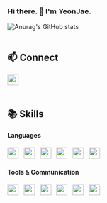 ### Hi there. 👋 I'm YeonJae.

<!--
**yeanjae0312/yeanjae0312** is a ✨ _special_ ✨ repository because its `README.md` (this file) appears on your GitHub profile.

Here are some ideas to get you started:

- 🔭 I’m currently working on ...
- 🌱 I’m currently learning ...
- 👯 I’m looking to collaborate on ...
- 🤔 I’m looking for help with ...
- 💬 Ask me about ...
- 📫 How to reach me: ...
- 😄 Pronouns: ...
- ⚡ Fun fact: ...
-->

![Anurag's GitHub stats](https://github-readme-stats.vercel.app/api?username=yeanjae0312&show_icons=true&theme=react) <br>
<br>
## 📫 Connect
<a href="https://aquatic-mastodon-58a.notion.site/STORAGE-2e1a002b50944504865ab7aa139aabb3"><img src="https://img.shields.io/badge/Notion-000000?style=flat-square&logo=Notion&logoColor=white&link=https://aquatic-mastodon-58a.notion.site/STORAGE-2e1a002b50944504865ab7aa139aabb3" height="25px"/></a> &nbsp; 
<br><br>
## :books: Skills
#### Languages
<img src="https://img.shields.io/badge/HTML5-E34F26?style=flat-square&logo=HTML5&logoColor=white" height="25px"/> &nbsp; <img src="https://img.shields.io/badge/CSS3-1572B6?style=flat-square&logo=CSS3&logoColor=white" height="25px"/> &nbsp; <img src="https://img.shields.io/badge/JavaScript-F7DF1E?style=flat-square&logo=JavaScript&logoColor=black" height="25px"/> &nbsp; <img src="https://img.shields.io/badge/jQuery-0769AD?style=flat-square&logo=jQuery&logoColor=white" height="25px"/> &nbsp; <img src="https://img.shields.io/badge/Vue.js-4FC08D?style=flat-square&logo=Vue.js&logoColor=white" height="25px"/> &nbsp; <img src="https://img.shields.io/badge/React-61DAFB?style=flat-square&logo=React&logoColor=black" height="25px"/>
#### Tools & Communication
<img src="https://img.shields.io/badge/VS Code-007ACC?style=flat-square&logo=Visual Studio Code&logoColor=white" height="25px"/> &nbsp; <img src="https://img.shields.io/badge/Git-F05032?style=flat-square&logo=Git&logoColor=white" height="25px"/> &nbsp; <img src="https://img.shields.io/badge/GitHub-181717?style=flat-square&logo=GitHub&logoColor=white" height="25px"/> &nbsp; <img src="https://img.shields.io/badge/GitLab-FCA121?style=flat-square&logo=GitLab&logoColor=white" height="25px"/> &nbsp; <img src="https://img.shields.io/badge/Slack-4A154B?style=flat-square&logo=Slack&logoColor=white" height="25px"/> &nbsp; <img src="https://img.shields.io/badge/Notion-000000?style=flat-square&logo=Notion&logoColor=white" height="25px"/> 
